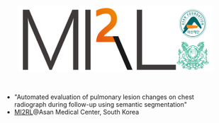 <p align="center"><img src='./MI2RL_logo.png' width="440" height="150"></p>

<br>

* <b1>"Automated evaluation of pulmonary lesion changes on chest radiograph during follow-up using semantic segmentation"<b1>
* [MI2RL](https://www.mi2rl.co/)@Asan Medical Center, South Korea

